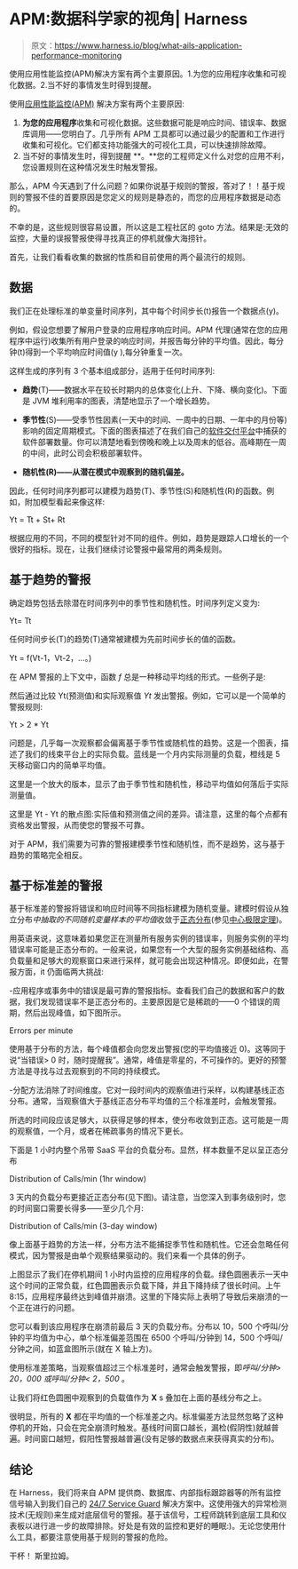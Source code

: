 # APM:数据科学家的视角| Harness

> 原文：<https://www.harness.io/blog/what-ails-application-performance-monitoring>

使用应用性能监控(APM)解决方案有两个主要原因。1.为您的应用程序收集和可视化数据。2.当不好的事情发生时得到提醒。

使用[应用性能监控(APM)](https://www.gartner.com/document/3904665) 解决方案有两个主要原因:

1.  **为您的应用程序**收集和可视化数据。这些数据可能是响应时间、错误率、数据库调用——您明白了。几乎所有 APM 工具都可以通过最少的配置和工作进行收集和可视化。它们都支持功能强大的可视化工具，可以快速排除故障。
2.  当不好的事情发生时，得到提醒 **。**您的工程师定义什么对您的应用不利，您设置规则在这种情况发生时触发警报。

那么，APM 今天遇到了什么问题？如果你说基于规则的警报，答对了！！基于规则的警报不佳的首要原因是您定义的规则是静态的，而您的应用程序数据是动态的。

不幸的是，这些规则很容易设置，所以这是工程社区的 goto 方法。结果是:无效的监控，大量的误报警报使得寻找真正的停机就像大海捞针。

首先，让我们看看收集的数据的性质和目前使用的两个最流行的规则。

## 数据

我们正在处理标准的单变量时间序列，其中每个时间步长(t)报告一个数据点(y)。

例如，假设您想要了解用户登录的应用程序响应时间。APM 代理(通常在您的应用程序中运行)收集所有用户登录的响应时间，并报告每分钟的平均值。因此，每分钟(t)得到一个平均响应时间值(y ),每分钟重复一次。

这样生成的序列有 3 个基本组成部分，适用于任何时间序列:

*   **趋势**(T)——数据水平在较长时期内的总体变化(上升、下降、横向变化)。下面是 JVM 堆利用率的图表，清楚地显示了一个增长趋势。

*   **季节性**(S)——受季节性因素(一天中的时间、一周中的日期、一年中的月份等)影响的固定周期模式。下面的图表描述了在我们自己的[软件交付平台](https://harness.io/platform/)中捕获的软件部署数量。你可以清楚地看到傍晚和晚上以及周末的低谷。高峰期在一周的中间，此时公司会积极部署软件。

*   **随机性(R)——从潜在模式中观察到的随机偏差。**

因此，任何时间序列都可以建模为趋势(T)、季节性(S)和随机性(R)的函数。例如，附加模型看起来像这样:

Yt = Tt + St+ Rt

根据应用的不同，不同的模型针对不同的组件。例如，趋势是跟踪人口增长的一个很好的指标。现在，让我们继续讨论警报中最常用的两条规则。

## 基于趋势的警报

确定趋势包括去除潜在时间序列中的季节性和随机性。时间序列定义变为:

Yt= Tt

任何时间步长(T)的趋势(T)通常被建模为先前时间步长的值的函数。

Yt = f(Vt-1，Vt-2，…。)

在 APM 警报的上下文中，函数 *f* 总是一种移动平均线的形式。一些例子是:

然后通过比较 Yt(预测值)和实际观察值 *Yt* 发出警报。例如，它可以是一个简单的警报规则:

Yt > 2 * Yt

问题是，几乎每一次观察都会偏离基于季节性或随机性的趋势。这是一个图表，描述了我们的线束平台上的实际负载。蓝线是一个月内实际测量的负载，橙线是 5 天移动窗口内的简单平均值。

这里是一个放大的版本，显示了由于季节性和随机性，移动平均值如何落后于实际测量值。

这里是 Yt - Yt 的散点图:实际值和预测值之间的差异。请注意，这里的每个点都有资格发出警报，从而使您的警报不可靠。

对于 APM，我们需要为可靠的警报建模季节性和随机性，而不是趋势，这与基于趋势的策略完全相反。

## 基于标准差的警报

基于标准差的警报将错误和响应时间等不同指标建模为随机变量。建模时假设从独立分布*中抽取的不同随机变量样本的平均值*收敛于[正态分布](https://en.wikipedia.org/wiki/Normal_distribution)(参见[中心极限定理](https://en.wikipedia.org/wiki/Central_limit_theorem))。

用英语来说，这意味着如果您正在测量所有服务实例的错误率，则服务实例的平均错误率可能是正态分布的。一般来说，如果您有一个大型的服务实例基础结构、高负载量和足够大的观察窗口来进行采样，就可能会出现这种情况。即便如此，在警报方面，it 仍面临两大挑战:

-应用程序或事务中的错误是最可靠的警报指标。查看我们自己的数据和客户的数据，我们发现错误率不是正态分布的。主要原因是它是稀疏的——0 个错误的周期，然后出现峰值，如下图所示。

Errors per minute

使用基于分布的方法，每个峰值都会向您发出警报(您的平均值接近 0)。这等同于说“当错误> 0 时，随时提醒我”。通常，峰值是零星的，不可操作的。更好的预警方法是寻找与过去观察到的不同的持续模式。

-分配方法消除了时间维度。它对一段时间内的观察值进行采样，以构建基线正态分布。通常，当观察值大于基线正态分布平均值的三个标准差时，会触发警报。

所选的时间段应该足够大，以获得足够的样本，使分布收敛到正态。这可能是一周的观察值，一个月，或者在稀疏事务的情况下更长。

下面是 1 小时内整个吊带 SaaS 平台的负载分布。显然，样本数量不足以呈正态分布

Distribution of Calls/min (1hr window)

3 天内的负载分布更接近正态分布(见下图)。请注意，当您深入到事务级别时，您的时间窗口需要长得多——至少几个月:

Distribution of Calls/min (3-day window)

像上面基于趋势的方法一样，分布方法不能捕捉季节性和随机性。它还会忽略任何模式，因为警报是由单个观察结果驱动的。我们来看一个具体的例子。

上图显示了我们在停机期间 1 小时内监控的应用程序的负载。绿色圆圈表示一天中这个时间的正常负载，红色圆圈表示负载下降，并且下降持续了很长时间。上午 8:15，应用程序最终达到峰值并崩溃。这里的下降实际上表明了导致后来崩溃的一个正在进行的问题。

您可以看到该应用程序在崩溃前最后 3 天的负载分布。分布以 10，500 个呼叫/分钟的平均值为中心，单个标准偏差范围在 6500 个呼叫/分钟到 14，500 个呼叫/分钟之间，如蓝盒图所示(就在 X 轴上方)。

使用标准差策略，当观察值超过三个标准差时，通常会触发警报，即*呼叫/分钟> 20，000 或呼叫/分钟< 2，500* 。

让我们将红色圆圈中观察到的负载值作为 **X** s 叠加在上面的基线分布之上。

很明显，所有的 **X** 都在平均值的一个标准差之内。标准偏差方法显然忽略了这种停机的开始，只会在完全崩溃时触发。基线时间窗口越长，漏检(假阴性)就越普遍。时间窗口越短，假阳性警报越普遍(没有足够的数据点来获得真实的分布)。

## 结论

在 Harness，我们将来自 APM 提供商、数据库、内部指标跟踪器等的所有监控信号输入到我们自己的 [24/7 Service Guard](https://harness.io/blog/product-updates/harness-24-7-service-guard/) 解决方案中。这使用强大的异常检测技术(无规则)来生成对底层信号的警报。基于该信号，工程师跳转到底层工具和仪表板以进行进一步的故障排除。好处是有效的监控和更好的睡眠:)。无论您使用什么工具，都要注意使用基于规则的警报的危险。

干杯！
斯里拉姆。